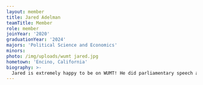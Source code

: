 ```yaml
---
layout: member
title: Jared Adelman
teamTitle: Member
role: member
joinYear: '2020'
graduationYear: '2024'
majors: 'Political Science and Economics'
minors: 
photo: /img/uploads/wumt jared.jpg
hometown: 'Encino, California'
biography: >-
  Jared is extremely happy to be on WUMT! He did parliamentary speech and debate in high school and now judges and coaches when he can. Jared joined mock trial because he was looking for something new while keeping the same competitive spirit he had in high school. When Jared is not running a part, he may be recording an episode for his podcast called Contested Politics (contestedpolitics.com) or playing cards with his friends. His piece of advice for prospective members is that mock trial is so versatile; he thought he would only like being an attorney but now loves to be a witness. Go WUMT!
---
```

